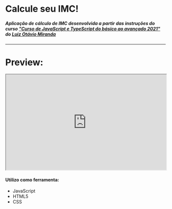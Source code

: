 # Calcule seu IMC!

##### Aplicação de cálculo de IMC desenvolvida a partir das instruções do curso ["Curso de JavaScript e TypeScript do básico ao avançado 2021"](https://www.udemy.com/course/curso-de-javascript-moderno-do-basico-ao-avancado/) do [Luiz Otávio Miranda](https://github.com/luizomf)

---
# Preview:
<iframe
  src="https://codepen.io/team/codepen/embed/preview/PNaGbb"
  style="width:100%; height:300px;"
></iframe>

#### Utilizo como ferramenta:
- JavaScript
- HTML5
- CSS
